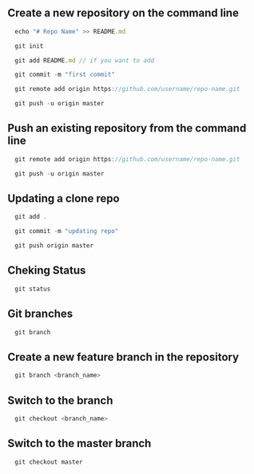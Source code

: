 ## Create a new repository on the command line
```jsx
  echo "# Repo Name" >> README.md
```
```jsx
  git init
```
```jsx
  git add README.md // if you want to add
```
```jsx
  git commit -m "first commit"
```
```jsx
  git remote add origin https://github.com/username/repo-name.git
```
```jsx
  git push -u origin master
```

## Push an existing repository from the command line
```jsx
  git remote add origin https://github.com/username/repo-name.git
```
```jsx
  git push -u origin master
```

## Updating a clone repo
```jsx
  git add .
```
```jsx
  git commit -m "updating repo"
```
```jsx
  git push origin master
```

## Cheking Status

```jsx
  git status
```

## Git branches

```jsx
  git branch
```

## Create a new feature branch in the repository

```jsx
  git branch <branch_name>
```
## Switch to the branch

```jsx
  git checkout <branch_name>
```
## Switch to the master branch

```jsx
  git checkout master
```
